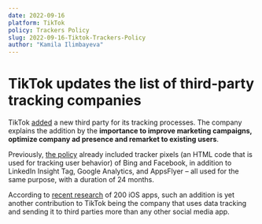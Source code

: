 ```yaml
---
date: 2022-09-16
platform: TikTok
policy: Trackers Policy
slug: 2022-09-16-Tiktok-Trackers-Policy
author: "Kamila Ilimbayeva"
---
```



# TikTok updates the list of third-party tracking companies

TikTok [added](https://github.com/OpenTermsArchive/pga-versions/commit/c00421c1336b811cf5a0d87336a4aeb8c3e2cbe6) a new third party for its tracking processes. The company explains the addition by the **importance to improve marketing campaigns, optimize company ad presence and remarket to existing users**.

Previously, [the policy](https://www.tiktok.com/legal/tiktok-website-cookies-policy?lang=en) already included tracker pixels (an HTML code that is used for tracking user behavior) of Bing and Facebook, in addition to LinkedIn Insight Tag, Google Analytics, and AppsFlyer – all used for the same purpose, with a duration of 24 months.  

According to [recent research](https://app.urlgeni.us/blog/new-research-across-200-ios-apps-hints-surveillance-marketing-may-still-be-going-strong) of 200 iOS apps, such an addition is yet another contribution to TikTok being the company that uses data tracking and sending it to third parties more than any other social media app. 
